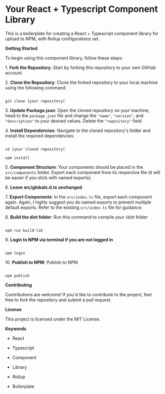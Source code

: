 # Your React + Typescript Component Library

This is a boilerplate for creating a React + Typescript component library for upload to NPM, with Rollup configurations set.

**Getting Started**

To begin using this component library, follow these steps:

1\. **Fork the Repository**: Start by forking this repository to your own GitHub account.

2\. **Clone the Repository**: Clone the forked repository to your local machine using the following command:

```

git clone [your repository]

```

3\. **Update Package.json**: Open the cloned repository on your machine, head to the `package.json` file and change the `"name"`, `"version"`, and `"description"` to your desired values. Delete the `"repository"` field.

4\. **Install Dependencies**: Navigate to the cloned repository's folder and install the required dependencies:

```

cd [your cloned repository]

npm install

```

5\. **Component Structure**: Your components should be placed in the `src/components` folder. Export each component from its respective file (it will be easier if you stick with named exports).

6\. **Leave src/globals.d.ts unchanged**

7\. **Export Components**: In the `src/index.ts` file, export each component again. Again, I highly suggest you do named exports to prevent multiple default exports. Refer to the existing `src/index.ts` file for guidance.

8\. **Build the dist folder**: Run this command to compile your /dist folder

```

npm run build-lib

```

9\. **Login to NPM via terminal if you are not logged in**

```

npm login

```

10\. **Publish to NPM**: Publish to NPM

```

npm publish

```

**Contributing**

Contributions are welcome! If you'd like to contribute to the project, feel free to fork the repository and submit a pull request.

**License**

This project is licensed under the MIT License.

**Keywords**

- React

- Typescript

- Component

- Library

- Rollup

- Boilerplate
